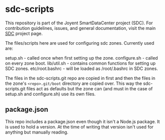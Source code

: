 <!--
    This Source Code Form is subject to the terms of the Mozilla Public
    License, v. 2.0. If a copy of the MPL was not distributed with this
    file, You can obtain one at http://mozilla.org/MPL/2.0/.
-->

<!--
    Copyright (c) 2014, Joyent, Inc.
-->

# sdc-scripts

This repository is part of the Joyent SmartDataCenter project (SDC).  For
contribution guidelines, issues, and general documentation, visit the main
[SDC](http://github.com/joyent/sdc) project page.

The files/scripts here are used for configuring sdc zones.  Currently used are:

setup.sh        - called once when first setting up the zone.
configure.sh    - called on every zone boot.
lib/util.sh     - contains common functions for setting up SDC zones.
etc/root.bashrc - will be loaded as /root/.bashrc in SDC zones.

The files in the sdc-scripts.git repo are copied in first and then the files
in the zone's `<repo>.git/boot` directory are copied over.  This way the
sdc-scripts.git files act as defaults but the zone can (and must in the case
of setup.sh and configure.sh) use its own files.

## package.json

This repo includes a package.json even though it isn't a Node.js package.
It is used to hold a version. At the time of writing that version isn't
used for anything but manually reading.
